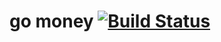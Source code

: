 # go money [![Build Status](https://travis-ci.com/exfly/money.svg?branch=master)](https://travis-ci.com/exfly/money)

